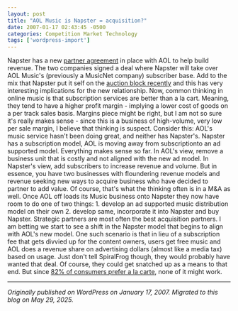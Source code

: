 ```yaml
---
layout: post
title: "AOL Music is Napster = acquisition?"
date: 2007-01-17 02:43:45 -0500
categories: Competition Market Technology
tags: ['wordpress-import']
---
```


Napster has a new [partner agreement](http://arstechnica.com/news.ars/post/20070114-8610.html) in place with AOL to help build revenue. The two companies signed a deal where Napster will take over AOL Music's (previously a MusicNet company) subscriber base. Add to the mix that Napster put it self on the [auction block recently](http://arstechnica.com/news.ars/post/20060919-7779.html) and this has very interesting implications for the new relationship. Now, common thinking in online music is that subscription services are better than a la cart. Meaning, they tend to have a higher profit margin - implying a lower cost of goods on a per track sales basis. Margins piece might be right, but I am not so sure it's really makes sense - since this is a business of high-volume, very low per sale margin, I believe that thinking is suspect. Consider this: AOL's music service hasn't been doing great, and neither has Napster's. Napster has a subscription model, AOL is moving away from subscriptionto an ad supported model. Everything makes sense so far. In AOL's view, remove a business unit that is costly and not aligned with the new ad model. In Napster's view, add subscribers to increase revenue and volume. But in essence, you have two businesses with floundering revenue models and revenue seeking new ways to acquire business who have decided to partner to add value. Of course, that's what the thinking often is in a M&A as well. Once AOL off loads its Music business onto Napster they now have room to do one of two things: 1. develop an ad supported music distribution model on their own 2. develop same, incorporate it into Napster and buy Napster. Strategic partners are most often the best acquisition partners. I am betting we start to see a shift in the Napster model that begins to align with AOL's new model. One such scenario is that in lieu of a subscription fee that gets divvied up for the content owners, users get free music and AOL does a revenue share on advertising dollars (almost like a media tax) based on usage. Just don't tell SpiralFrog though, they would probably have wanted that deal. Of course, they could get snatched up as a means to that end. But since [82% of consumers prefer a la carte](http://www.marketwatch.com/news/story/new-akamai-index-measures-real-time/story.aspx?guid=%7BA4130F78-298C-4168-8AC5-DA43B62F5D37%7D&sid=157330&symb=), none of it might work.

---

*Originally published on WordPress on January 17, 2007. Migrated to this blog on May 29, 2025.*
